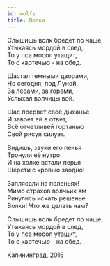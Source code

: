 ```yaml
---
id: wolfs
title: Волки
---
```


Слышишь волк бредет по чаще,  
Утыкаясь мордой в след,  
То у пса мосол утащит,  
То с картечью - на обед.

Шастал темными дворами,  
Но сегодня, под Луной,  
За лесами, за горами,  
Услыхал волчицы вой.  

Щас прервет своё дыханье  
И завоет ей в ответ,  
Всё отчетливей гортанью  
Свой рисуя силуэт.

Видишь, звуки его пенья  
Тронули её нутро  
И на холке встали перья  
Шерсти с кровью заодно!  

Заплясали на поленьях!  
Мимо страхов волчьих ям  
Ринулись искать решенье  
Волки! Что же делать нам?  

Слышишь волк бредет по чаще,  
Утыкаясь мордой в след,  
То у пса мосол утащит,  
То с картечью - на обед.  

Калининград, 2016  
